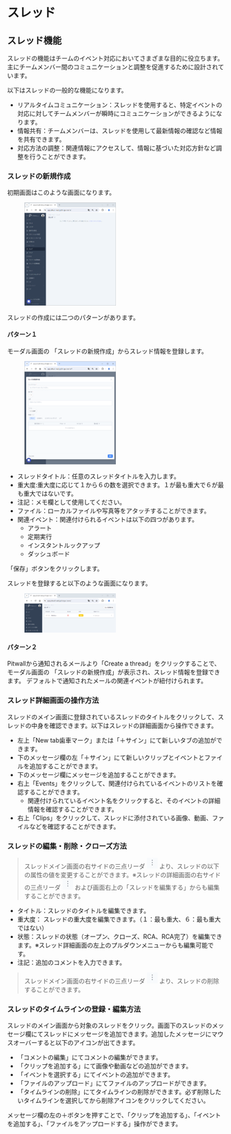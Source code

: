 # スレッド

## スレッド機能
スレッドの機能はチームのイベント対応においてさまざまな目的に役立ちます。
主にチームメンバー間のコミュニケーションと調整を促進するために設計されています。

以下はスレッドの一般的な機能になります。
- リアルタイムコミュニケーション：スレッドを使用すると、特定イベントの対応に対してチームメンバーが瞬時にコミュニケーションができるようになります。 
- 情報共有：チームメンバーは、スレッドを使用して最新情報の確認など情報を共有できます。
- 対応方法の調整：関連情報にアクセスして、情報に基づいた対応方針など調整を行うことができます。

### スレッドの新規作成
初期画面はこのような画面になります。

<figure><img src="../../.gitbook/assets/thread_home_ja.png" width="50%"></figure>

スレッドの作成には二つのパターンがあります。

#### パターン１
モーダル画面の 「スレッドの新規作成」からスレッド情報を登録します。

<figure><img src="../../.gitbook/assets/thread_create_new_ja.png" width="50%"></figure>

- スレッドタイトル：任意のスレッドタイトルを入力します。
- 重大度:重大度に応じて１から６の数を選択できます。１が最も重大で６が最も重大ではないです。
- 注記：メモ欄として使用してください。
- ファイル：ローカルファイルや写真等をアタッチすることができます。
- 関連イベント：関連付けられるイベントは以下の四つがあります。
    - アラート
    - 定期実行
    - インスタントルックアップ
    - ダッシュボード

「保存」ボタンをクリックします。

スレッドを登録すると以下のような画面になります。

<figure><img src="../../.gitbook/assets/thread_withdata_ja.png" width="50%"></figure>

#### パターン２
Pitwallから通知されるメールより「Create a thread」をクリックすることで、モーダル画面の 「スレッドの新規作成」が表示され、スレッド情報を登録できます。
デフォルトで通知されたメールの関連イベントが紐付けられます。

### スレッド詳細画面の操作方法
スレッドのメイン画面に登録されているスレッドのタイトルをクリックして、スレッドの中身を確認できます。以下はスレッドの詳細画面から操作できます。
- 左上「New tab歯車マーク」または「＋サイン」にて新しいタブの追加ができます。
- 下のメッセージ欄の左「＋サイン」にて新しいクリップとイベントとファイルを追加することができます。
- 下のメッセージ欄にメッセージを追加することができます。
- 右上「Events」をクリックして、関連付けられているイベントのリストを確認することができます。
    - 関連付けられているイベント名をクリックすると、そのイベントの詳細情報を確認することができます。
- 右上「Clips」をクリックして、スレッドに添付されている画像、動画、ファイルなどを確認することができます。

### スレッドの編集・削除・クローズ方法
> スレッドメイン画面の右サイドの三点リーダ <picture><img src="../../.gitbook/assets/three_points_reader_icon.png"></picture> より、スレッドの以下の属性の値を変更することができます。※スレッドの詳細画面の右サイドの三点リーダ <picture><img src="../../.gitbook/assets/three_points_reader_icon.png"></picture> および画面右上の「スレッドを編集する」からも編集することができます。
- タイトル：スレッドのタイトルを編集できます。
- 重大度： スレッドの重大度を編集できます。（１：最も重大、６：最も重大ではない）
- 状態：スレッドの状態（オープン、クローズ、RCA、RCA完了）を編集できます。※スレッド詳細画面の左上のプルダウンメニューからも編集可能です。
- 注記：追加のコメントを入力できます。
> スレッドメイン画面の右サイドの三点リーダ <picture><img src="../../.gitbook/assets/three_points_reader_icon.png"></picture> より、スレッドの削除することができます。

### スレッドのタイムラインの登録・編集方法
スレッドのメイン画面から対象のスレッドをクリック。画面下のスレッドのメッセージ欄にてスレッドにメッセージを追加できます。追加したメッセージにマウスオーバーすると以下のアイコンが出てきます。

- 「コメントの編集」にてコメントの編集ができます。
- 「クリップを追加する」にて画像や動画などの追加ができます。
- 「イベントを選択する」にてイベントの追加ができます。
- 「ファイルのアップロード」にてファイルのアップロードができます。
- 「タイムラインの削除」にてタイムラインの削除ができます。必ず削除したいタイムラインを選択してから削除アイコンをクリックしてください。

メッセージ欄の左の＋ボタンを押すことで、「クリップを追加する」、「イベントを追加する」、「ファイルをアップロードする」操作ができます。
